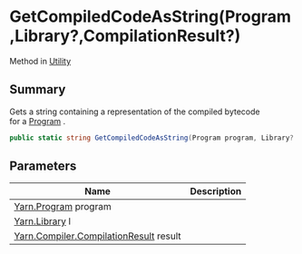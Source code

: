 # GetCompiledCodeAsString(Program,Library?,CompilationResult?)

Method in [Utility](yarn.compiler.utility.md)

## Summary

Gets a string containing a representation of the compiled bytecode\
for a [Program](yarn.program.md) .

```csharp
public static string GetCompiledCodeAsString(Program program, Library? l = null, CompilationResult? result = null)
```

## Parameters

| Name                                                                         | Description |
| ---------------------------------------------------------------------------- | ----------- |
| [Yarn.Program](yarn.program.md) program                                      |             |
| [Yarn.Library](yarn.library.md) l                                            |             |
| [Yarn.Compiler.CompilationResult](yarn.compiler.compilationresult.md) result |             |

